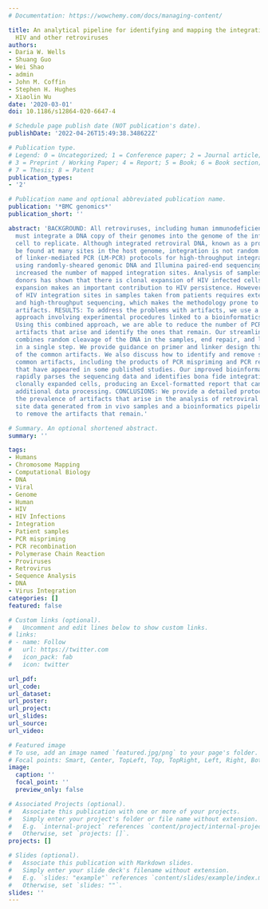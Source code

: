 ```yaml
---
# Documentation: https://wowchemy.com/docs/managing-content/

title: An analytical pipeline for identifying and mapping the integration sites of
  HIV and other retroviruses
authors:
- Daria W. Wells
- Shuang Guo
- Wei Shao
- admin
- John M. Coffin
- Stephen H. Hughes
- Xiaolin Wu
date: '2020-03-01'
doi: 10.1186/s12864-020-6647-4

# Schedule page publish date (NOT publication's date).
publishDate: '2022-04-26T15:49:38.348622Z'

# Publication type.
# Legend: 0 = Uncategorized; 1 = Conference paper; 2 = Journal article;
# 3 = Preprint / Working Paper; 4 = Report; 5 = Book; 6 = Book section;
# 7 = Thesis; 8 = Patent
publication_types:
- '2'

# Publication name and optional abbreviated publication name.
publication: '*BMC genomics*'
publication_short: ''

abstract: 'BACKGROUND: All retroviruses, including human immunodeficiency virus (HIV),
  must integrate a DNA copy of their genomes into the genome of the infected host
  cell to replicate. Although integrated retroviral DNA, known as a provirus, can
  be found at many sites in the host genome, integration is not random. The adaption
  of linker-mediated PCR (LM-PCR) protocols for high-throughput integration site mapping,
  using randomly-sheared genomic DNA and Illumina paired-end sequencing, has dramatically
  increased the number of mapped integration sites. Analysis of samples from human
  donors has shown that there is clonal expansion of HIV infected cells and that clonal
  expansion makes an important contribution to HIV persistence. However, analysis
  of HIV integration sites in samples taken from patients requires extensive PCR amplification
  and high-throughput sequencing, which makes the methodology prone to certain specific
  artifacts. RESULTS: To address the problems with artifacts, we use a comprehensive
  approach involving experimental procedures linked to a bioinformatics analysis pipeline.
  Using this combined approach, we are able to reduce the number of PCR/sequencing
  artifacts that arise and identify the ones that remain. Our streamlined workflow
  combines random cleavage of the DNA in the samples, end repair, and linker ligation
  in a single step. We provide guidance on primer and linker design that reduces some
  of the common artifacts. We also discuss how to identify and remove some of the
  common artifacts, including the products of PCR mispriming and PCR recombination,
  that have appeared in some published studies. Our improved bioinformatics pipeline
  rapidly parses the sequencing data and identifies bona fide integration sites in
  clonally expanded cells, producing an Excel-formatted report that can be used for
  additional data processing. CONCLUSIONS: We provide a detailed protocol that reduces
  the prevalence of artifacts that arise in the analysis of retroviral integration
  site data generated from in vivo samples and a bioinformatics pipeline that is able
  to remove the artifacts that remain.'

# Summary. An optional shortened abstract.
summary: ''

tags:
- Humans
- Chromosome Mapping
- Computational Biology
- DNA
- Viral
- Genome
- Human
- HIV
- HIV Infections
- Integration
- Patient samples
- PCR mispriming
- PCR recombination
- Polymerase Chain Reaction
- Proviruses
- Retrovirus
- Sequence Analysis
- DNA
- Virus Integration
categories: []
featured: false

# Custom links (optional).
#   Uncomment and edit lines below to show custom links.
# links:
# - name: Follow
#   url: https://twitter.com
#   icon_pack: fab
#   icon: twitter

url_pdf:
url_code:
url_dataset:
url_poster:
url_project:
url_slides:
url_source:
url_video:

# Featured image
# To use, add an image named `featured.jpg/png` to your page's folder. 
# Focal points: Smart, Center, TopLeft, Top, TopRight, Left, Right, BottomLeft, Bottom, BottomRight.
image:
  caption: ''
  focal_point: ''
  preview_only: false

# Associated Projects (optional).
#   Associate this publication with one or more of your projects.
#   Simply enter your project's folder or file name without extension.
#   E.g. `internal-project` references `content/project/internal-project/index.md`.
#   Otherwise, set `projects: []`.
projects: []

# Slides (optional).
#   Associate this publication with Markdown slides.
#   Simply enter your slide deck's filename without extension.
#   E.g. `slides: "example"` references `content/slides/example/index.md`.
#   Otherwise, set `slides: ""`.
slides: ''
---
```

